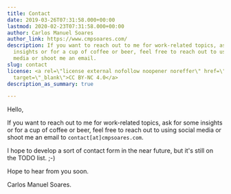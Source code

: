 ```yaml
---
title: Contact
date: 2019-03-26T07:31:58.000+00:00
lastmod: 2020-02-23T07:31:58.000+00:00
author: Carlos Manuel Soares
author_link: https://www.cmpsoares.com/
description: If you want to reach out to me for work-related topics, ask for some
  insights or for a cup of coffee or beer, feel free to reach out to using social
  media or shoot me an email.
slug: contact
license: <a rel=\"license external nofollow noopener noreffer\" href=\"https://creativecommons.org/licenses/by-nc/4.0/\"
  target=\"_blank\">CC BY-NC 4.0</a>
description_as_summary: true

---
```

Hello,

If you want to reach out to me for work-related topics, ask for some insights or for a cup of coffee or beer, feel free to reach out to using social media or shoot me an email to `contact[at]cmpsoares.com`.

I hope to develop a sort of contact form in the near future, but it's still on the TODO list. ;-)

Hope to hear from you soon.

Carlos Manuel Soares.